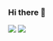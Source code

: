 ### Hi there 👋

![](https://github-readme-stats.vercel.app/api?username=pkusunjy&show_icons=true)
![](https://github-readme-stats.vercel.app/api/top-langs/?username=pkusunjy&layout=compact)

<!--
**pkusunjy/pkusunjy** is a ✨ _special_ ✨ repository because its `README.md` (this file) appears on your GitHub profile.

Here are some ideas to get you started:

- 🔭 I’m currently working on ...
- 🌱 I’m currently learning ...
- 👯 I’m looking to collaborate on ...
- 🤔 I’m looking for help with ...
- 💬 Ask me about ...
- 📫 How to reach me: ...
- 😄 Pronouns: ...
- ⚡ Fun fact: ...
-->
